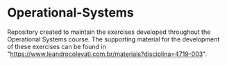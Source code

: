 # Operational-Systems
Repository created to maintain the exercises developed throughout the Operational Systems course. The supporting material for the development of these exercises can be found in "https://www.leandrocolevati.com.br/materiais?disciplina=4719-003".
